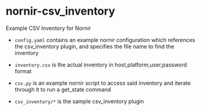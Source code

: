 # nornir-csv_inventory
Example CSV Inventory for Nornir

* `config.yaml` contains an example nornir configuration which references the csv_inventory plugin, and specifies the file name to find the inventory

* `inventory.csv` is the actual inventory in host,platform,user,password format

* `csv.py` is an example nornir script to access said inventory and iterate through it to run a get_state command

* `csv_inventory/*` is the sample csv_inventory plugin
